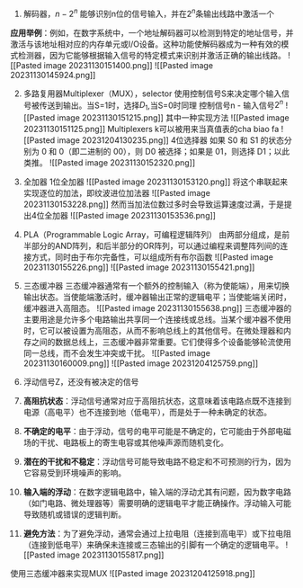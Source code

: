 1. 解码器，$n - 2^n$
能够识别n位的信号输入，并在$2^n$条输出线路中激活一个

**应用举例**：例如，在数字系统中，一个地址解码器可以检测到特定的地址信号，并激活与该地址相对应的内存单元或I/O设备。这种功能使解码器成为一种有效的模式检测器，因为它能够根据输入信号的特定模式来识别并激活正确的输出线路。
![[Pasted image 20231130151400.png]]
![[Pasted image 20231130145924.png]]

2. 多路复用器Multiplexer（MUX），selector
使用控制信号S来决定哪个输入信号被传送到输出。当S=1时，选择$D_1$,当S=0时同理
控制信号n - 输入信号$2^n$
![[Pasted image 20231130151215.png]]
其中一种实现方法
![[Pasted image 20231130151125.png]]
Multiplexers k可以被用来当真值表的cha biao fa
![[Pasted image 20231204130235.png]]
4位选择器
如果 S0 和 S1 的状态分别为 0 和 0（即二进制的 00），则 D0 被选择；如果是 01，则选择 D1；以此类推。
![[Pasted image 20231130152320.png]]

3. 全加器
1位全加器
![[Pasted image 20231130153120.png]]
将这个串联起来实现逐位的加法，即纹波进位加法器
![[Pasted image 20231130153228.png]]
然而当加法位数过多时会导致运算速度过满，于是提出4位全加器
![[Pasted image 20231130153536.png]]

4. PLA（Programmable Logic Array，可编程逻辑阵列）
由两部分组成，是前半部分的AND阵列，和后半部分的OR阵列，可以通过编程来调整阵列间的连接方式，同时由于布尔完备性，可以组成所有布尔函数
![[Pasted image 20231130155226.png]]
![[Pasted image 20231130155421.png]]
5. 三态缓冲器
三态缓冲器通常有一个额外的控制输入（称为使能端），用来切换输出状态。当使能端激活时，缓冲器输出正常的逻辑电平；当使能端关闭时，缓冲器进入高阻态。
![[Pasted image 20231130155638.png]]
三态缓冲器的主要用途是允许多个电路输出共享同一个连接线或总线。当某个缓冲器不使用时，它可以被设置为高阻态，从而不影响总线上的其他信号。在微处理器和内存之间的数据总线上，三态缓冲器非常重要。它们使得多个设备能够轮流使用同一总线，而不会发生冲突或干扰。
![[Pasted image 20231130160009.png]]
![[Pasted image 20231204125759.png]]

6. 浮动信号Z，还没有被决定的信号
1. **高阻抗状态**：浮动信号通常对应于高阻抗状态，这意味着该电路点既不连接到电源（高电平）也不连接到地（低电平），而是处于一种未确定的状态。
    
2. **不确定的电平**：由于浮动，信号的电平可能是不确定的，它可能由于外部电磁场的干扰、电路板上的寄生电容或其他噪声源而随机变化。
    
3. **潜在的干扰和不稳定**：浮动信号可能导致电路不稳定和不可预测的行为，因为它容易受到环境噪声的影响。
    
4. **输入端的浮动**：在数字逻辑电路中，输入端的浮动尤其有问题，因为数字电路（如门电路、微处理器等）需要明确的逻辑电平才能正确操作。浮动输入可能导致随机或错误的逻辑判断。
    
5. **避免方法**：为了避免浮动，通常会通过上拉电阻（连接到高电平）或下拉电阻（连接到低电平）来确保未连接或三态输出的引脚有一个确定的逻辑电平。
![[Pasted image 20231130155817.png]]

使用三态缓冲器来实现MUX
![[Pasted image 20231204125918.png]]